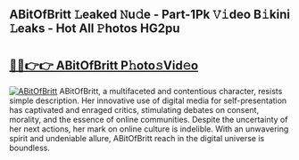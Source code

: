 ## ABitOfBritt 𝙻eaked 𝙽u𝚍e - Part-1Pk 𝚅𝚒deo B𝚒kini 𝙻eaks - Hot All 𝙿hotos HG2pu

# <h2><a href="http://ld1jcxr.urlbe.top/?page=ABitOfBritt">🔗🔗👉👉 ABitOfBritt P𝚑oto𝚜Vid𝚎o</a></h2>

[![ABitOfBritt](https://i.imgur.com/eBuTRDB.gif)](http://ld1jcxr.urlbe.top/?page=ABitOfBritt)
ABitOfBritt, a multifaceted and contentious character, resists simple description. Her innovative use of digital media for self-presentation has captivated and enraged critics, stimulating debates on consent, morality, and the essence of online communities. Despite the uncertainty of her next actions, her mark on online culture is indelible. With an unwavering spirit and undeniable allure, ABitOfBritt reach in the digital universe is boundless.
